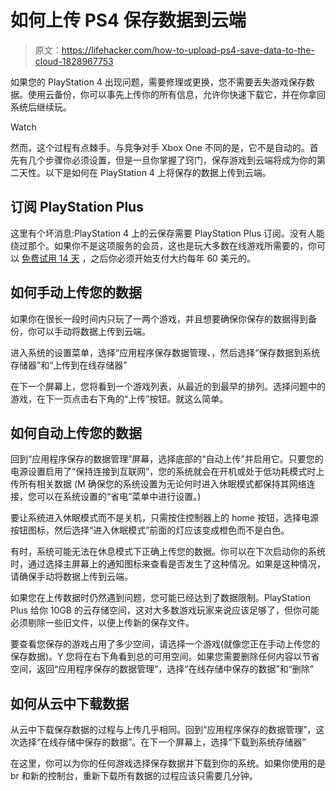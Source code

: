 # 如何上传 PS4 保存数据到云端

> 原文：<https://lifehacker.com/how-to-upload-ps4-save-data-to-the-cloud-1828967753>

如果您的 PlayStation 4 出现问题，需要修理或更换，您不需要丢失游戏保存数据。使用云备份，你可以事先上传你的所有信息，允许你快速下载它，并在你拿回系统后继续玩。

Watch

然而，这个过程有点棘手。与竞争对手 Xbox One 不同的是，它不是自动的。首先有几个步骤你必须设置，但是一旦你掌握了窍门，保存游戏到云端将成为你的第二天性。以下是如何在 PlayStation 4 上将保存的数据上传到云端。

## 订阅 PlayStation Plus

这里有个坏消息:PlayStation 4 上的云保存需要 PlayStation Plus 订阅。没有人能绕过那个。如果你不是这项服务的会员，这也是玩大多数在线游戏所需要的，你可以 [免费试用 14 天](https://store.playstation.com/en-us/product/IP9101-NPIA90005_01-PSPLUS14DAYTRIAL?smcid=pdc:us-en:web-pdc-explore-playstation-plus:sub-nav-Start%20Free%20Trial:null:&emcid=pa-pl-110269) ，之后你必须开始支付大约每年 60 美元的。

## 如何手动上传您的数据

如果你在很长一段时间内只玩了一两个游戏，并且想要确保你保存的数据得到备份，你可以手动将数据上传到云端。

进入系统的设置菜单，选择“应用程序保存数据管理、，然后选择“保存数据到系统存储器”和“上传到在线存储器”

在下一个屏幕上，您将看到一个游戏列表，从最近的到最早的排列。选择问题中的游戏，在下一页点击右下角的“上传”按钮。就这么简单。

## 如何自动上传您的数据

回到“应用程序保存的数据管理”屏幕，选择底部的“自动上传”并启用它。只要您的电源设置启用了“保持连接到互联网”，您的系统就会在开机或处于低功耗模式时上传所有相关数据 (M 确保您的系统设置为无论何时进入休眠模式都保持其网络连接，您可以在系统设置的“省电”菜单中进行设置。)

要让系统进入休眠模式而不是关机，只需按住控制器上的 home 按钮，选择电源按钮图标，然后选择“进入休眠模式”前面的灯应该变成橙色而不是白色。

有时，系统可能无法在休息模式下正确上传您的数据。你可以在下次启动你的系统时，通过选择主屏幕上的通知图标来查看是否发生了这种情况。如果是这种情况，请确保手动将数据上传到云端。

如果您在上传数据时仍然遇到问题，您可能已经达到了数据限制。PlayStation Plus 给你 10GB 的云存储空间，这对大多数游戏玩家来说应该足够了，但你可能必须剔除一些旧文件，以便上传新的保存文件。

要查看您保存的游戏占用了多少空间，请选择一个游戏(就像您正在手动上传您的保存数据)。Y 您将在右下角看到总的可用空间。如果您需要删除任何内容以节省空间，返回“应用程序保存的数据管理”，选择“在线存储中保存的数据”和“删除”

## 如何从云中下载数据

从云中下载保存数据的过程与上传几乎相同。回到“应用程序保存的数据管理”，这次选择“在线存储中保存的数据”。在下一个屏幕上，选择“下载到系统存储器”

在这里，你可以为你的任何游戏选择保存数据并下载到你的系统。如果你使用的是 br 和新的控制台，重新下载所有数据的过程应该只需要几分钟。